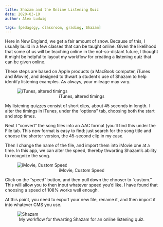 ```yaml
---
title: Shazam and the Online Listening Quiz
date: 2020-03-10
author: Alex Ludwig

tags: [pedagogy, classroom, grading, Shazam]
---
```


Here in New England, we get a fair amount of snow. Because of this, I usually build in a few classes that can be taught online. Given the likelihood that some of us will be teaching online in the not-so-distant future, I thought it might be helpful to layout my workflow for creating a listening quiz that can be given online. 

These steps are based on Apple products (a MacBook computer, iTunes and iMovie), and designed to thwart a student’s use of Shazam to help identify listening examples. As always, your mileage may vary.

<figure>
<img src="/img/iTunes2.jpg" alt="iTunes, altered timings" title="iTunes, altered timings">
<center><figcaption>iTunes, altered timings</figcaption></center>
</figure>

My listening quizzes consist of short clips, about 45 seconds in length. I alter the timings in iTunes, under the “options” tab, choosing both the start and stop times. 

Next I “convert” the song files into an AAC format (you’ll find this under the File tab. This new format is easy to find: just search for the song title and choose the shorter version, the 45-second clip in my case. 

Then I change the name of the file, and import them into iMovie one at a time. In this app, we can alter the speed, thereby thwarting Shazam’s ability to recognize the song. 

<figure>
<img src="/img/imovie.jpg" alt="iMovie, Custom Speed" title="iMovie, Custom Speed">
<center><figcaption>iMovie, Custom Speed</figcaption></center>
</figure>

Click on the “speed” button, and then pull down the chooser to “custom.” This will allow you to then input whatever speed you’d like. I have found that choosing a speed of 108% works well enough.

At this point, you need to export your new file, rename it, and then import it into whatever CMS you use. 

<figure>
<img src="/img/Shazam-Vid.mov" alt="Shazam" title="">
<center><figcaption>My workflow for thwarting Shazam for an online listening quiz.</figcaption></center>
</figure>

